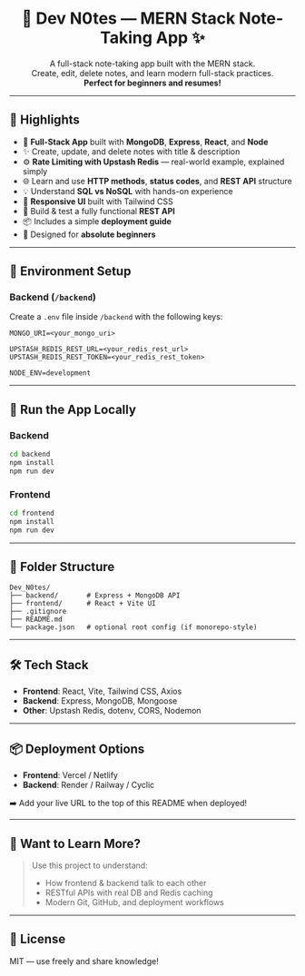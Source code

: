 
<h1 align="center">📝 Dev N0tes — MERN Stack Note-Taking App ✨</h1>

<p align="center">
  A full-stack note-taking app built with the MERN stack.<br>
  Create, edit, delete notes, and learn modern full-stack practices.<br>
  <strong>Perfect for beginners and resumes!</strong>
</p>

---

## 🚀 Highlights

- 🧱 **Full-Stack App** built with **MongoDB**, **Express**, **React**, and **Node**
- ✨ Create, update, and delete notes with title & description
- ⚙️ **Rate Limiting with Upstash Redis** — real-world example, explained simply
- 🌐 Learn and use **HTTP methods**, **status codes**, and **REST API** structure
- 💡 Understand **SQL vs NoSQL** with hands-on experience
- 📱 **Responsive UI** built with Tailwind CSS
- 🧪 Build & test a fully functional **REST API**
- 📦 Includes a simple **deployment guide**
- 🎯 Designed for **absolute beginners**

---

## 🧪 Environment Setup

### Backend (`/backend`)

Create a `.env` file inside `/backend` with the following keys:

```env
MONGO_URI=<your_mongo_uri>

UPSTASH_REDIS_REST_URL=<your_redis_rest_url>
UPSTASH_REDIS_REST_TOKEN=<your_redis_rest_token>

NODE_ENV=development
```

---

## 🔧 Run the App Locally

### Backend

```bash
cd backend
npm install
npm run dev
```

### Frontend

```bash
cd frontend
npm install
npm run dev
```

---

## 📁 Folder Structure

```
Dev_N0tes/
├── backend/       # Express + MongoDB API
├── frontend/      # React + Vite UI
├── .gitignore     
├── README.md
└── package.json   # optional root config (if monorepo-style)
```

---

## 🛠️ Tech Stack

- **Frontend**: React, Vite, Tailwind CSS, Axios
- **Backend**: Express, MongoDB, Mongoose
- **Other**: Upstash Redis, dotenv, CORS, Nodemon

---

## 📦 Deployment Options

- **Frontend**: Vercel / Netlify
- **Backend**: Render / Railway / Cyclic

➡️ Add your live URL to the top of this README when deployed!

---

## 🧠 Want to Learn More?

> Use this project to understand:
> - How frontend & backend talk to each other
> - RESTful APIs with real DB and Redis caching
> - Modern Git, GitHub, and deployment workflows

---

## 📜 License

MIT — use freely and share knowledge!
